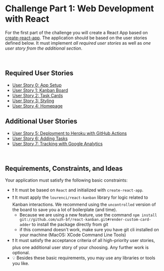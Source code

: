# Challenge Part 1: Web Development with React

For the first part of the challenge you will create a React App based on [create-react-app](https://create-react-app.dev/). The application should be based on the user stories defined below. It must implement *all required user stories* as well as *one user story from the additional section*.

<br>

## Required User Stories

- [User Story 0: App Setup](https://github.com/uzh-bf/dev-challenge/issues/8)
- [User Story 1: Kanban Board](https://github.com/uzh-bf/dev-challenge/issues/1)
- [User Story 2: Task Cards](https://github.com/uzh-bf/dev-challenge/issues/2)
- [User Story 3: Styling](https://github.com/uzh-bf/dev-challenge/issues/9)
- [User Story 4: Homepage](https://github.com/uzh-bf/dev-challenge/issues/4)

## Additional User Stories

- [User Story 5: Deployment to Heroku with GitHub Actions](https://github.com/uzh-bf/dev-challenge/issues/5)
- [User Story 6: Adding Tasks](https://github.com/uzh-bf/dev-challenge/issues/3)
- [User Story 7: Tracking with Google Analytics](https://github.com/uzh-bf/dev-challenge/issues/7)

<br>

## Requirements, Constraints, and Ideas

Your application must satisfy the following basic constraints:

- :exclamation: It must be based on `React` and initialized with `create-react-app`.
- :exclamation: It must apply the `lourenci/react-kanban` library for logic related to Kanban interactions. We recommend using the `uncontrolled` version of the board to save you a lot of boilerplate (and time).
  - Because we are using a new feature, use the command `npm install git://github.com/uzh-bf/react-kanban.git#render-custom-card-adder` to install the package directly from git 
  - if this command doesn't work, make sure you have git cli installed on your machine (MacOS: XCode Command Line Tools)
- :exclamation: It must satisfy the acceptance criteria of all high-priority user stories, plus one additional user story of your choosing. Any further work is optional.
- :bulb: Besides these basic requirements, you may use any libraries or tools you like.
